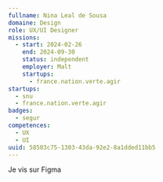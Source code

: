 ```yaml
---
fullname: Nina Leal de Sousa
domaine: Design
role: UX/UI Designer
missions:
  - start: 2024-02-26
    end: 2024-09-30
    status: independent
    employer: Malt
    startups:
      - france.nation.verte.agir
startups:
  - snu
  - france.nation.verte.agir
badges:
  - segur
competences:
  - UX
  - UI
uuid: 58503c75-1303-43da-92e2-8a1dded11bb5
---
```

Je vis sur Figma